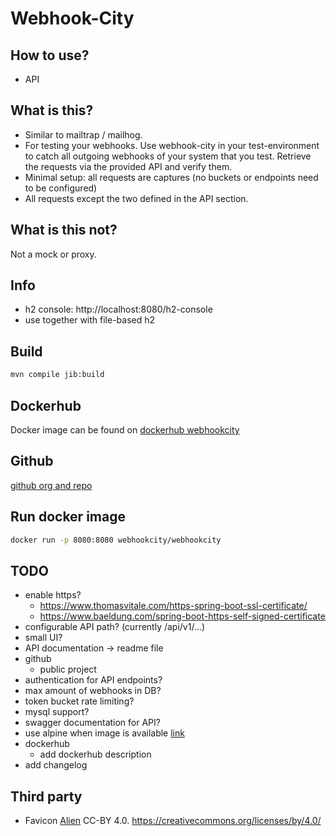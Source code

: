 # Webhook-City

## How to use?

- API

## What is this?

- Similar to mailtrap / mailhog. 
- For testing your webhooks. Use webhook-city in your test-environment to catch all outgoing webhooks of your system that you test. Retrieve the requests via the provided API and verify them.
- Minimal setup: all requests are captures (no buckets or endpoints need to be configured)
- All requests except the two defined in the API section.

## What is this not?

Not a mock or proxy.

## Info

- h2 console: http://localhost:8080/h2-console
- use together with file-based h2


## Build

```zsh
mvn compile jib:build
```

## Dockerhub

Docker image can be found on [dockerhub webhookcity](https://hub.docker.com/repository/docker/webhookcity/webhookcity/general)

## Github

[github org and repo](https://github.com/webhookcity)

## Run docker image 

```zsh
docker run -p 8080:8080 webhookcity/webhookcity
```


## TODO

- enable https? 
  - https://www.thomasvitale.com/https-spring-boot-ssl-certificate/ 
  - https://www.baeldung.com/spring-boot-https-self-signed-certificate
- configurable API path? (currently /api/v1/...)
- small UI?
- API documentation -> readme file
- github 
  - public project
- authentication for API endpoints?
- max amount of webhooks in DB?
- token bucket rate limiting?
- mysql support?
- swagger documentation for API?
- use alpine when image is available [link](https://github.com/corretto/corretto-docker/issues/46)
- dockerhub
  - add dockerhub description
- add changelog

## Third party

- Favicon [Alien](https://favicon.io/emoji-favicons/alien) CC-BY 4.0. https://creativecommons.org/licenses/by/4.0/ 